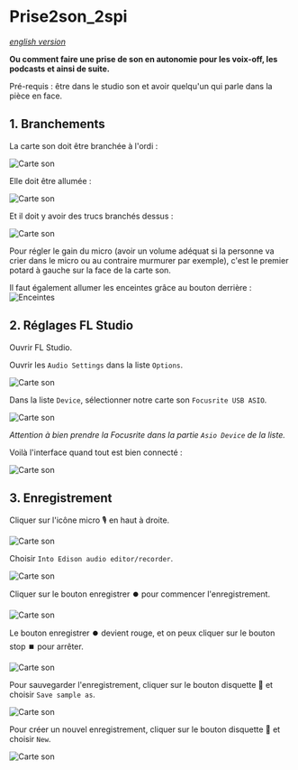 # Prise2son_2spi

*[english version](https://github.com/LucieMrc/SoundRecording_sp33d)*

**Ou comment faire une prise de son en autonomie pour les voix-off, les podcasts et ainsi de suite.**

Pré-requis : être dans le studio son et avoir quelqu'un qui parle dans la pièce en face. 

## 1. Branchements

La carte son doit être branchée à l'ordi :

![Carte son](./images/img1.jpg)

Elle doit être allumée :

![Carte son](./images/img2.jpg)

Et il doit y avoir des trucs branchés dessus : 

![Carte son](./images/img3.jpg)

Pour régler le gain du micro (avoir un volume adéquat si la personne va crier dans le micro ou au contraire murmurer par exemple), c'est le premier potard à gauche sur la face de la carte son.


Il faut également allumer les enceintes grâce au bouton derrière :
![Enceintes](./images/img4.jpg)

## 2. Réglages FL Studio

Ouvrir FL Studio.

Ouvrir les `Audio Settings` dans la liste `Options`.

![Carte son](./images/capture2.png)

Dans la liste `Device`, sélectionner notre carte son `Focusrite USB ASIO`.

![Carte son](./images/capture3.png)

*Attention à bien prendre la Focusrite dans la partie `Asio Device` de la liste.*

Voilà l'interface quand tout est bien connecté :

![Carte son](./images/capture4.png)

## 3. Enregistrement

Cliquer sur l'icône micro 🎙️ en haut à droite.

![Carte son](./images/capture1.png)

Choisir `Into Edison audio editor/recorder`.

![Carte son](./images/capture5.png)

Cliquer sur le bouton enregistrer ⏺️ pour commencer l'enregistrement.

![Carte son](./images/capture6.png)

Le bouton enregistrer ⏺️ devient rouge, et on peux cliquer sur le bouton stop ⏹️ pour arrêter.

![Carte son](./images/capture7.png)

Pour sauvegarder l'enregistrement, cliquer sur le bouton disquette 💾 et choisir `Save sample as`.

![Carte son](./images/capture9.png)

Pour créer un nouvel enregistrement, cliquer sur le bouton disquette 💾 et choisir `New`.

![Carte son](./images/capture8.png)